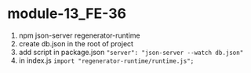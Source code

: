 # module-13_FE-36

1. npm json-server regenerator-runtime
2. create db.json in the root of project
3. add script in package.json `"server": "json-server --watch db.json"`
4. in index.js `import "regenerator-runtime/runtime.js";`
